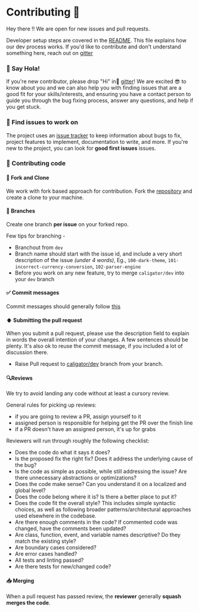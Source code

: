 # Contributing 🍻

Hey there !! We are open for new issues and pull requests. 

Developer setup steps are covered in the [README][readme]. This file explains how our dev process works. If you'd like to contribute and don't understand something here, reach out on [gitter][gitter]

[readme]: https://github.com/mozilla/FirefoxColor/blob/master/README.md
[gitter]: http://gitter.im/Caligatorapp/community

### 👋 Say Hola!

If you're new contributor, please drop "Hi" in🍻 [gitter][gitter]! We are excited 😎 to know about you and we can also help you with 
finding issues that are a good fit for your skills/interests, and ensuring
you have a contact person to guide you through the bug fixing process, answer
any questions, and help if you get stuck.

### 📌 Find issues to work on

The project uses an [issue tracker][issue] to keep information about bugs to fix, project features to implement, documentation to write, and more. If you're new to the project, you can look for **good first issues** issues.

[issue]: https://github.com/teamxenox/caligator/issues/

### 📌 Contributing code

#### 🍴 Fork and Clone

We work with fork based approach for contribution. Fork the [repository][repo] and create a clone to your machine.

[repo]: https://github.com/teamxenox/caligator

#### 🎋 Branches

Create one branch **per issue** on your forked repo.

Few tips for branching -
- Branchout from `dev`
- Branch name should start with the issue id, and include a very short description of the issue *(under 4 words)*, Eg., `100-dark-theme`, `101-incorrect-currency-conversion`, `102-parser-engine`
- Before you work on any new feature, try to merge `caligator/dev` into your `dev` branch

#### ✅ Commit messages

Commit messages should generally follow [this][commit]

[commit]: https://www.conventionalcommits.org/en/v1.0.0/#summary

#### ⬆️ Submitting the pull request

When you submit a pull request, please use the description field to explain in words the overall intention of your changes. A few sentences should be plenty. It's also ok to reuse the commit message, if you included a lot of discussion there.

- Raise Pull request to [caligator/dev](https://github.com/teamxenox/caligator/tree/dev) branch from your branch.

#### 🔍Reviews

We try to avoid landing any code without at least a cursory review.

General rules for picking up reviews:
 - if you are going to review a PR, assign yourself to it
 - assigned person is responsible for helping get the PR over the finish line
 - if a PR doesn't have an assigned person, it's up for grabs

Reviewers will run through roughly the following checklist:
- Does the code do what it says it does?
- Is the proposed fix the right fix? Does it address the underlying cause of the bug?
- Is the code as simple as possible, while still addressing the issue? Are there unnecessary abstractions or optimizations?
- Does the code make sense? Can you understand it on a localized and global level?
- Does the code belong where it is? Is there a better place to put it?
- Does the code fit the overall style? This includes simple syntactic choices, as well as following broader patterns/architectural approaches used elsewhere in the codebase.
- Are there enough comments in the code? If commented code was changed, have the comments been updated?
- Are class, function, event, and variable names descriptive? Do they match the existing style?
- Are boundary cases considered?
- Are error cases handled?
- All tests and linting passed?
- Are there tests for new/changed code?

#### 📥 Merging

When a pull request has passed review, the **reviewer** generally **squash merges the code**.
